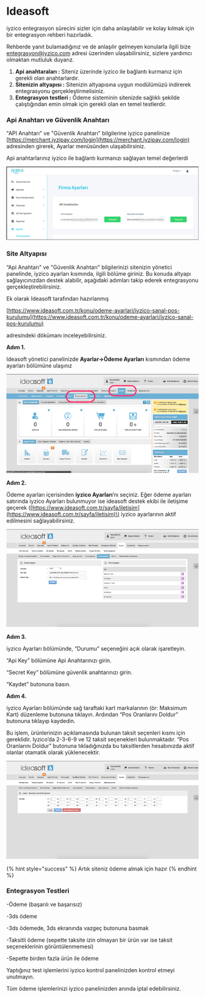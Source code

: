 # Ideasoft


iyzico entegrasyon sürecini sizler için daha anlaşılabilir ve kolay kılmak için bir entegrasyon rehberi hazırladık.

Rehberde yanıt bulamadığınız ve de anlaşılır gelmeyen konularla ilgili bize  entegrasyon@iyzico.com adresi üzerinden ulaşabilirsiniz, sizlere yardımcı olmaktan mutluluk duyarız.

1. **Api anahtaraları :** Siteniz üzerinde iyzico ile bağlantı kurmanız için gerekli olan anahtarlardır.
2. **Sitenizin altyapısı :** Sitenizin altyapısına uygun modülümüzü indirerek entegrasyonu gerçekleştirmelisiniz.
3. **Entegrasyon testleri :** Ödeme sisteminin sitenizde sağlıklı şekilde çalıştığından emin olmak için gerekli olan en temel testlerdir.

### **Api Anahtarı ve Güvenlik Anahtarı** 

"API Anahtarı" ve "Güvenlik Anahtarı" bilgilerine iyzico panelinize [https://merchant.iyzipay.com/login](https://merchant.iyzipay.com/login) adresinden girerek,  Ayarlar menüsünden ulaşabilirsiniz.

Api anahtarlarınız iyzico ile bağlantı kurmanızı sağlayan temel değerlerdi

![](../.gitbook/assets/screen_shot_2018-07-11_at_10_13_26.png)

### **Site Altyapısı**

 “Api Anahtarı" ve "Güvenlik Anahtarı" bilgilerinizi sitenizin yönetici panelinde, iyzico ayarları kısmında, ilgili bölüme giriniz. Bu konuda altyapı sağlayıcınızdan destek alabilir, aşağıdaki adımları takip ederek entegrasyonu gerçekleştirebilirsiniz.

Ek olarak Ideasoft tarafından hazırlanmış 

[https://www.ideasoft.com.tr/konu/odeme-ayarlari/iyzico-sanal-pos-kurulumu](https://www.ideasoft.com.tr/konu/odeme-ayarlari/iyzico-sanal-pos-kurulumu)

adresindeki dökümanı inceleyebilirsiniz.

**Adım 1.**

Ideasoft yönetici panelinizde **Ayarlar-&gt;Ödeme Ayarları** kısmından ödeme ayarları bölümüne ulaşınız

![](../.gitbook/assets/picture1-2.png)

**Adım 2.**

Ödeme ayarları içerisinden **iyzico Ayarları**’nı seçiniz. Eğer ödeme ayarları satırında iyzico Ayarları bulunmuyor ise ideasoft destek ekibi ile iletişime geçerek \([https://www.ideasoft.com.tr/sayfa/iletisim](https://www.ideasoft.com.tr/sayfa/iletisim)\) iyzico ayarlarının aktif edilmesini sağlayabilirsiniz.

![](../.gitbook/assets/picture2.png)

**Adım 3.**

iyzico Ayarları bölümünde, “Durumu” seçeneğini açık olarak işaretleyin.

“Api Key” bölümüne Api Anahtarınızı girin.

“Secret Key” bölümüne güvenlik anahtarınızı girin.

“Kaydet” butonuna basın.

**Adım 4.**

iyzico Ayarları bölümünde sağ taraftaki kart markalarının \(ör: Maksimum Kart\) düzenleme butonuna tıklayın. Ardından “Pos Oranlarını Doldur” butonuna tıklayıp kaydedin.

Bu işlem, ürünlerinizin açıklamasında bulunan taksit seçenleri kısmı için gereklidir. Iyzico’da 2-3-6-9 ve 12 taksit seçenekleri bulunmaktadır. “Pos Oranlarını Doldur” butonuna tıkladığınızda bu taksitlerden hesabınızda aktif olanlar otamatik olarak yüklenecektir.

![](../.gitbook/assets/picture3.png)

{% hint style="success" %}
Artık siteniz ödeme almak için hazır
{% endhint %}

### **Entegrasyon Testleri**

-Ödeme \(başarılı ve başarısız\)

-3ds ödeme

-3ds ödemede, 3ds ekranında vazgeç butonuna basmak

-Taksitli ödeme \(sepette taksite izin olmayan bir ürün var ise taksit seçeneklerinin görüntülenmemesi\)

-Sepette birden fazla ürün ile ödeme

Yaptığınız test işlemlerini iyzico kontrol panelinizden kontrol etmeyi unutmayın.

Tüm ödeme işlemlerinizi iyzico panelinizden anında iptal edebilirsiniz.



